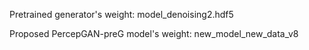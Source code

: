 Pretrained generator's weight: model_denoising2.hdf5

Proposed PercepGAN-preG model's weight: new_model_new_data_v8

